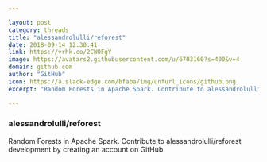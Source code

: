 ```yaml
---

layout: post
category: threads
title: "alessandrolulli/reforest"
date: 2018-09-14 12:30:41
link: https://vrhk.co/2CWOFgY
image: https://avatars2.githubusercontent.com/u/6703160?s=400&v=4
domain: github.com
author: "GitHub"
icon: https://a.slack-edge.com/bfaba/img/unfurl_icons/github.png
excerpt: "Random Forests in Apache Spark. Contribute to alessandrolulli/reforest development by creating an account on GitHub."

---
```


### alessandrolulli/reforest

Random Forests in Apache Spark. Contribute to alessandrolulli/reforest development by creating an account on GitHub.